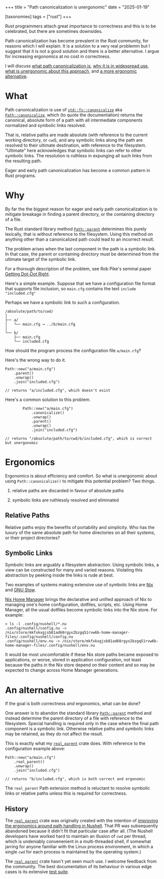 +++
title = "Path canonicalization is unergonomic"
date = "2025-01-19"

[taxonomies]
tags = ["rust"]
+++

Rust programmers attach great importance to correctness and this is to be celebrated, but there are sometimes downsides.

Path canonicalization has become prevalent in the Rust community, for reasons which I will explain.  It is a solution to a very real problemm but I  suggest that it is not a good solution and there is a better alternative.  I argue for increasing ergonomics at no cost in correctness.

I will discuss [what path canonicalization is](#what), [why it is in widespread use](#why), [what is unergonomic about this approach](#ergonomics), and [a more ergonomic alternative](#an-alternative).

# What

Path canonicalization is use of [`std::fs::canonicalize`](https://doc.rust-lang.org/std/fs/fn.canonicalize.html) aka [`Path::canonicalize`](https://doc.rust-lang.org/std/path/struct.Path.html#method.canonicalize), which (to quote the documentation) returns the canonical, absolute form of a path with all intermediate components normalized and symbolic links resolved.

That is, relative paths are made absolute (with reference to the current working directory, or `cwd`), and any symbolic links along the path are resolved to their ultimate destination, with reference to the filesystem.  "Ultimate" here acknowledges that symbolic links can refer to other symbolic links.  The resolution is ruthless in expunging all such links from the resulting path.

Eager and early path canonicalization has become a common pattern in Rust programs.

# Why

By far the the biggest reason for eager and early path canonicalization is to mitigate breakage in finding a parent directory, or the containing directory of a file.

The Rust standard library method [`Path::parent`](https://doc.rust-lang.org/std/path/struct.Path.html#method.parent) determines this purely lexically, that is without reference to the filesystem.  Using this method on anything other than a canonicalized path could lead to an incorrect result.

The problem arises when the last component in the path is a symbolic link. In that case, the parent or containing directory must be determined from the ultimate target of the symbolic link.

For a thorough description of the problem, see Rob Pike's seminal paper [Getting Dot-Dot Right](https://9p.io/sys/doc/lexnames.html).

Here's a simple example. Suppose that we have a configuration file format that supports file inclusion, so `main.cfg` contains the text `include "included.cfg"`

Perhaps we have a symbolic link to such a configuration.

```
/absolute/path/to/cwd/
│
├── a/
│   └── main.cfg ⟶ ../b/main.cfg
│
└── b/
    ├── main.cfg
    └── included.cfg
```

How should the program process the configuration file `a/main.cfg`?

Here's the wrong way to do it.

```
Path::new("a/main.cfg")
    .parent()
    .unwrap()
    .join("included.cfg")

// returns "a/included.cfg", which doesn't exist
```

Here's a common solution to this problem.

```
        Path::new("a/main.cfg")
            .canonicalize()
            .unwrap()
            .parent()
            .unwrap()
            .join("included.cfg")

// returns "/absolute/path/to/cwd/b/included.cfg", which is correct but unergonomic
```

# Ergonomics

Ergonomics is about efficiency and comfort.  So what is unergonomic about using `Path::canonicalize()` to mitigate this potential problem?  Two things.

1. relative paths are discarded in favour of absolute paths

2. symbolic links are ruthlessly resolved and eliminated

## Relative Paths

Relative paths enjoy the benefits of portability and simplicity.  Who has the luxury of the same absolute path for home directories on all their systems, or their project directories?

## Symbolic Links

Symbolic links are arguably a filesystem abstraction.  Using symbolic links, a view can be constructed for many and varied reasons.  Violating this abstraction by peeking inside the links is rude at best.

Two examples of systems making extensive use of symbolic links are [Nix](https://nixos.org/) and [GNU Stow](https://www.gnu.org/software/stow/).

[Nix Home Manager](https://nix-community.github.io/home-manager/) brings the declarative and unified approach of Nix to managing one's home configuration, dotfiles, scripts, etc. Using Home Manager, all the usual dotfiles become symbolic links into the Nix store.  For example:

```
> ls -l .config/nushell/*.nu
.config/nushell/config.nu -> /nix/store/mkfxkxgjsb81ad68rgyx2bzgq51rvw6b-home-manager-files/.config/nushell/config.nu
.config/nushell/env.nu -> /nix/store/mkfxkxgjsb81ad68rgyx2bzgq51rvw6b-home-manager-files/.config/nushell/env.nu
```

It would be most uncomfortable if these Nix store paths became exposed to applications, or worse, stored in application configuration, not least because the paths in the Nix store depend on their content and so may be expected to change across Home Manager generations.

# An alternative

If the goal is both correctness _and_ ergonomics, what can be done?

One answer is to abandon the standard library [`Path::parent`](https://doc.rust-lang.org/std/path/struct.Path.html#method.parent) method and instead determine the parent directory of a file with reference to the filesystem.  Special handling is required only in the case where the final path component is a symbolic link.  Otherwise relative paths and symbolic links may be retained, as they do not affect the result.

This is exactly what my [`real_parent`](https://docs.rs/real_parent/) crate does.  With reference to the configuration example above:

```
Path::new("a/main.cfg")
    .real_parent()
    .unwrap()
    .join("included.cfg")

// returns "b/included.cfg", which is both correct and ergonomic
```

The `real_parent` Path extension method is reluctant to resolve symbolic links or relative paths unless this is required for correctness.


## History

The [`real_parent`](https://docs.rs/real_parent/) crate was originally created with the intention of [improving the ergonomics around path handling in Nushell](https://github.com/nushell/nushell/pull/13243). That PR was subsequently abandoned because it didn't fit that particular case after all.  (The Nushell developers have worked hard to maintain an illusion of `cwd` per thread, which is undeniably convenenient in a multi-threaded shell, if somewhat jarring for anyone familiar with the Linux process environment, in which a single `cwd` for each process is maintained by the operating system.)

The [`real_parent`](https://docs.rs/real_parent/) crate hasn't yet seen much use.  I welcome feedback from the community.
The best documentation of its behaviour in various edge cases is its extensive [test suite](https://github.com/tesujimath/real_parent/blob/main/tests/path_ext.rs).
